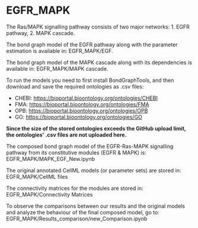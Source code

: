 # EGFR_MAPK

The Ras/MAPK signalling pathway consists of two major networks: 1. EGFR pathway, 2. MAPK cascade.

The bond graph model of the EGFR pathway along with the parameter estimation is available in: EGFR_MAPK/EGF.

The bond graph model of the MAPK cascade along with its dependencies is available in: EGFR_MAPK/MAPK cascade.

To run the models you need to first install BondGraphTools, and then download and save the required ontologies as .csv files:

- CHEBI: https://bioportal.bioontology.org/ontologies/CHEBI
- FMA: https://bioportal.bioontology.org/ontologies/FMA
- OPB: https://bioportal.bioontology.org/ontologies/OPB
- GO: https://bioportal.bioontology.org/ontologies/GO

__Since the size of the stored ontologies exceeds the GitHub upload limit, the ontologies' .csv files are not uploaded here.__

The composed bond graph model of the EGFR-Ras-MAPK signalling pathway from its constitutive modules (EGFR & MAPK) is: EGFR_MAPK/MAPK_EGF_New.ipynb

The original annotated CellML models (or parameter sets) are stored in: EGFR_MAPK/CellML files

The connectivity matrices for the modules are stored in: EGFR_MAPK/Connectivity Matrices

To observe the comparisons between our results and the original models and analyze the behaviour of the final composed model, go to: EGFR_MAPK/Results_comparison/new_Comparison.ipynb
